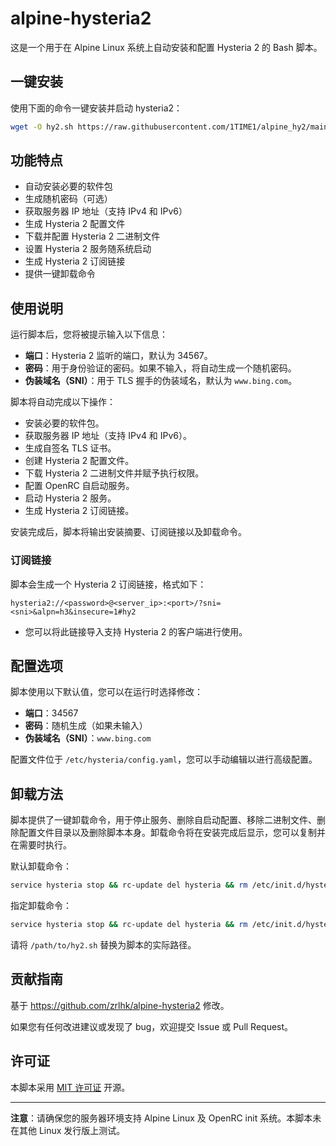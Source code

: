# alpine-hysteria2

这是一个用于在 Alpine Linux 系统上自动安装和配置 Hysteria 2 的 Bash 脚本。

## 一键安装

使用下面的命令一键安装并启动 hysteria2：

```bash
wget -O hy2.sh https://raw.githubusercontent.com/1TIME1/alpine_hy2/main/hy2.sh && sh hy2.sh
```

## 功能特点

- 自动安装必要的软件包
- 生成随机密码（可选）
- 获取服务器 IP 地址（支持 IPv4 和 IPv6）
- 生成 Hysteria 2 配置文件
- 下载并配置 Hysteria 2 二进制文件
- 设置 Hysteria 2 服务随系统启动
- 生成 Hysteria 2 订阅链接
- 提供一键卸载命令

## 使用说明

运行脚本后，您将被提示输入以下信息：

- **端口**：Hysteria 2 监听的端口，默认为 34567。
- **密码**：用于身份验证的密码。如果不输入，将自动生成一个随机密码。
- **伪装域名（SNI）**：用于 TLS 握手的伪装域名，默认为 `www.bing.com`。

脚本将自动完成以下操作：

- 安装必要的软件包。
- 获取服务器 IP 地址（支持 IPv4 和 IPv6）。
- 生成自签名 TLS 证书。
- 创建 Hysteria 2 配置文件。
- 下载 Hysteria 2 二进制文件并赋予执行权限。
- 配置 OpenRC 自启动服务。
- 启动 Hysteria 2 服务。
- 生成 Hysteria 2 订阅链接。

安装完成后，脚本将输出安装摘要、订阅链接以及卸载命令。

### 订阅链接

脚本会生成一个 Hysteria 2 订阅链接，格式如下：

```
hysteria2://<password>@<server_ip>:<port>/?sni=<sni>&alpn=h3&insecure=1#hy2
```

- 您可以将此链接导入支持 Hysteria 2 的客户端进行使用。

## 配置选项

脚本使用以下默认值，您可以在运行时选择修改：

- **端口**：34567
- **密码**：随机生成（如果未输入）
- **伪装域名（SNI）**：`www.bing.com`

配置文件位于 `/etc/hysteria/config.yaml`，您可以手动编辑以进行高级配置。

## 卸载方法

脚本提供了一键卸载命令，用于停止服务、删除自启动配置、移除二进制文件、删除配置文件目录以及删除脚本本身。卸载命令将在安装完成后显示，您可以复制并在需要时执行。

默认卸载命令：
```bash
service hysteria stop && rc-update del hysteria && rm /etc/init.d/hysteria && rm /usr/local/bin/hysteria && rm -rf /etc/hysteria && rm hy2.sh
```
指定卸载命令：
```bash
service hysteria stop && rc-update del hysteria && rm /etc/init.d/hysteria && rm /usr/local/bin/hysteria && rm -rf /etc/hysteria && rm /path/to/hy2.sh
```
请将 `/path/to/hy2.sh` 替换为脚本的实际路径。

## 贡献指南
基于 https://github.com/zrlhk/alpine-hysteria2 修改。

如果您有任何改进建议或发现了 bug，欢迎提交 Issue 或 Pull Request。

## 许可证

本脚本采用 [MIT 许可证](LICENSE) 开源。

---

**注意**：请确保您的服务器环境支持 Alpine Linux 及 OpenRC init 系统。本脚本未在其他 Linux 发行版上测试。
